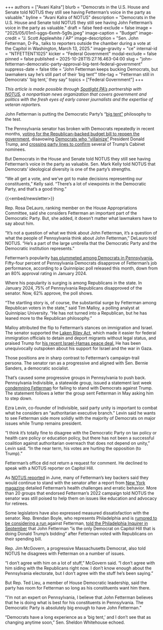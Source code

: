 +++
authors = ["Avani Kalra"]
blurb = "Democrats in the U.S. House and Senate told NOTUS they still see having Fetterman’s voice in the party as valuable."
byline = "Avani Kalra of NOTUS"
description = "Democrats in the U.S. House and Senate told NOTUS they still see having John Fetterman’s voice in the party as valuable."
draft = false
feed-exclude = false
image = "2025/05/01m1-sggs-6xmh-5g9s.jpeg"
image-caption = "Budget"
image-credit = "J. Scott Applewhite / AP"
image-description = "Sen. John Fetterman, D-Pa., talks to reporters outside the chamber during a vote at the Capitol in Washington, March 13, 2025."
image-gravity = "ce"
internal-id = "NTFETTENT1025"
kicker = "Federal Government"
modal-exclude = false
pinned = false
published = 2025-10-28T15:27:16.463-04:00
slug = "john-fetterman-democratic-party-approval-big-tent-federal-government"
suppress-date = false
title = "John Fetterman keeps bucking Democrats, but lawmakers say he’s still part of their ‘big tent’"
title-tag = "Fetterman still in Democrats’ ‘big tent,’ they say"
topics = ["Federal Government"]
+++

<em>This article is made possible through </em><a href="https://www.spotlightpa.org/"><em>Spotlight PA’s</em></a><em> partnership with </em><a href="https://www.notus.org/"><em>NOTUS</em></a><em>, a nonpartisan news organization that covers government and politics with the fresh eyes of early career journalists and the expertise of veteran reporters.</em>

John Fetterman is putting the Democratic Party’s “<a href="https://www.notus.org/democrats/how-big-democrats-tent-mamdani">big tent”</a> philosophy to the test.

The Pennsylvania senator has broken with Democrats repeatedly in recent months, <a href="https://www.notus.org/congress/september-shutdown">voting for the Republican-backed budget bill to reopen the government</a>, disavowing <a href="https://thehill.com/homenews/senate/5526665-john-fetterman-democrat-party-switch/">Democrats who “villainize”</a> President Donald Trump, and <a href="https://www.notus.org/donald-trump/the-senate-is-giving-pam-bondi-a-loyalty-test">crossing party lines to confirm</a> several of Trump’s Cabinet nominees.

But Democrats in the House and Senate told NOTUS they still see having Fetterman’s voice in the party as valuable. Sen. Mark Kelly told NOTUS that Democrats’ ideological diversity is one of the party’s strengths.

“We all get a vote, and we’ve got to make decisions representing our constituents,” Kelly said. “There’s a lot of viewpoints in the Democratic Party, and that’s a good thing.”

{{<embed/newsletter>}}

Rep. Rosa DeLauro, ranking member on the House Appropriations Committee, said she considers Fetterman an important part of the Democratic Party. But, she added, it doesn’t matter what lawmakers have to say about him.

“It’s not a question of what we think about John Fetterman, it’s a question of what the people of Pennsylvania think about John Fetterman,” DeLauro told NOTUS. “He’s a part of the large umbrella that the Democratic Party and the Democratic institution represents.”

Fetterman’s popularity <a href="https://poll.qu.edu/poll-release?releaseid=3933">has plummeted among Democrats in Pennsylvania.</a> Fifty-four percent of Pennsylvania Democrats disapprove of Fetterman’s job performance, according to a Quinnipiac poll released this month, down from an 80% approval rating in January 2024.

Where his popularity is surging is among Republicans in the state. In January 2024, 75% of Pennsylvania Republicans disapproved of the senator. Now, 62% approve, the poll shows.

“The startling story is, of course, the substantial surge by Fetterman among Republican voters in the state,” said Tim Malloy, a polling analyst at Quinnipiac University. “He has not turned into a Republican, but he has leaned more to the Republican philosophy.”

Malloy attributed the flip to Fetterman’s stances on immigration and Israel. The senator supported the <a href="https://www.notus.org/immigration/laken-riley-act-state-attorneys-general">Laken Riley Act</a>, which made it easier for federal immigration officials to detain and deport migrants without legal status, and praised Trump for <a href="https://www.notus.org/foreign-policy/trump-israel-hamas-first-phase-gaza-peace-plan">his recent Israel-Hamas peace deal.</a> He has been unequivocally outspoken about his support for Israel and the war in Gaza.

Those positions are in sharp contrast to Fetterman’s campaign-trail persona. The senator ran as a progressive and aligned with Sen. Bernie Sanders, a democratic socialist.

That’s caused some progressive groups in Pennsylvania to push back. Pennsylvania Indivisible, a statewide group, issued a statement last week <a href="https://www.facebook.com/share/p/1EsL5u4czb/">condemning Fetterman</a> for failing to stand with Democrats against Trump. The statement follows a letter the group sent Fetterman in May asking him to step down.

Ezra Levin, co-founder of Indivisible, said party unity is important to combat what he considers an “authoritarian executive branch.” Levin said he wants to see Fetterman side more solidly with the majority of Democrats on major issues while Trump remains president.

“I think it’s totally fine to disagree with the Democratic Party on tax policy or health care policy or education policy, but there has not been a successful coalition against authoritarian overreach that does not depend on unity,” Levin said. “In the near term, his votes are hurting the opposition (to Trump).”

Fetterman’s office did not return a request for comment. He declined to speak with a NOTUS reporter on Capitol Hill.

As <a href="https://www.notus.org/senate/john-fetterman-key-allies">NOTUS reported</a> in June, many of Fetterman’s key backers said they would continue to stand with the senator after a report from <a href="https://nymag.com/intelligencer/article/john-fetterman-struggle-mental-health-clinical-depression.html">New York magazine</a> detailed Fetterman’s health challenges and erratic behavior. More than 20 groups that endorsed Fetterman’s 2022 campaign told NOTUS the senator was still poised to help them on issues like education and advocacy for retirees.

Some legislators have also expressed measured dissatisfaction with the senator. Rep. Brendan Boyle, who represents Philadelphia and is <a href="https://www.axios.com/2025/10/16/john-fetterman-senate-primary-pennsylvania">rumored to be considering a run </a>against Fetterman, <a href="https://www.inquirer.com/politics/government-shutdown-vote-fetterman-boyle-democrats-20250930.html">told the Philadelphia Inquirer in September</a> that John Fetterman “is the only Democrat on Capitol Hill that is doing Donald Trump’s bidding” after Fetterman voted with Republicans on their spending bill.

Rep. Jim McGovern, a progressive Massachusetts Democrat, also told NOTUS he disagrees with Fetterman on a number of issues.

“I don’t agree with him on a lot of stuff,” McGovern said. “I don’t agree with him siding with the Republicans right now. I don’t know enough about the Pennsylvania electorate, but I don’t agree with the stuff he’s been saying.”

But Rep. Ted Lieu, a member of House Democratic leadership, said the party has room for Fetterman so long as his constituents want him there.

“I’m not an expert on Pennsylvania, I believe that John Fetterman believes that he is doing what is best for his constituents in Pennsylvania. The Democratic Party is absolutely big enough to have John Fetterman.”

“Democrats have a long experience as a ‘big tent,’ and I don’t see that as changing anytime soon,” Sen. Sheldon Whitehouse echoed.

